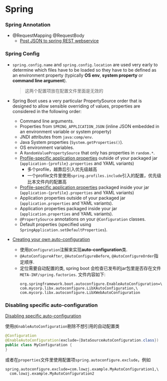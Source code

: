# Spring

### Spring Annotation

* @RequestMapping @RequestBody
  * [Post JSON to spring REST webservice](http://www.leveluplunch.com/java/tutorials/014-post-json-to-spring-rest-webservice/)

### Spring Config
* `spring.config.name` and `spring.config.location` are used very early to determine which files have to be loaded so they have to be defined as an environment property (typically **OS env**, **system property** or **command line argument**).

    > 这两个配置项放在配置文件里面是无效的

* Spring Boot uses a very particular PropertySource order that is designed to allow sensible overriding of values, properties are considered in the following order:

    * Command line arguments.
    * Properties from `SPRING_APPLICATION_JSON` (inline JSON embedded in an environment variable or system property)
    * JNDI attributes from `java:comp/env`.
    * Java System properties (`System.getProperties()`).
    * OS environment variables.
    * A `RandomValuePropertySource` that only has properties in `random.*`.
    * [Profile-specific application properties](http://docs.spring.io/spring-boot/docs/current/reference/html/boot-features-external-config.html#boot-features-external-config-profile-specific-properties) outside of your packaged jar (`application-{profile}.properties` and YAML variants)
        * 多个profile，越靠后引入优先级越高
        * 一个profile文件里使用`spring.profiles.include`引入的配置，优先级比本文件内的配置高
    * [Profile-specific application properties](http://docs.spring.io/spring-boot/docs/current/reference/html/boot-features-external-config.html#boot-features-external-config-profile-specific-properties) packaged inside your jar (`application-{profile}.properties` and YAML variants)
    * Application properties outside of your packaged jar (`application.properties` and YAML variants).
    * Application properties packaged inside your jar (`application.properties` and YAML variants).
    * `@PropertySource` annotations on your `@Configuration` classes.
    * Default properties (specified using `SpringApplication.setDefaultProperties`).

* [Creating your own auto-configuration](http://docs.spring.io/spring-boot/docs/current/reference/html/boot-features-developing-auto-configuration.html)
    * 使用`@Configuration`注解来实现**auto-configuration**类.
    * `@AutoConfigureAfter`, `@AutoConfigureBefore`, `@AutoConfigureOrder`指定顺序.
    * 定位需要自动配置的类, spring boot 会检查已发布的jar包里是否存在文件`META-INF/spring.factories`. 文件内容如下:
        ```
        org.springframework.boot.autoconfigure.EnableAutoConfiguration=\
        com.mycorp.libx.autoconfigure.LibXAutoConfiguration,\
        com.mycorp.libx.autoconfigure.LibXWebAutoConfiguration
        ```

### Disabling specific auto-configuration
[Disabling specific auto-configuration](http://docs.spring.io/spring-boot/docs/current/reference/html/using-boot-auto-configuration.html#using-boot-disabling-specific-auto-configuration)

使用`@EnableAutoConfiguration`剔除不想引用的自动配置类

```java
@Configuration
@EnableAutoConfiguration(exclude={DataSourceAutoConfiguration.class})
public class MyConfiguration {
}
```
或者在`properties`文件里使用配置项`spring.autoconfigure.exclude`，例如
```
spring.autoconfigure.exclude=com.lowzj.example.MyAutoConfiguration1,\
  com.lowzj.example.MyAutoConfiguration2
```
